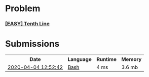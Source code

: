 <h1>Problem</h1>
<h3><a href="https://leetcode.com/problems/tenth-line/description/">[EASY] Tenth Line</a></h3>

<h1>Submissions</h1>
<table>
<tr>
<th>Date</th> <th>Language</th> <th>Runtime</th> <th>Memory</th>
</tr>
<tr>
<td> <a href="https://leetcode.com/submissions/detail/319527019/"> 2020-04-04 12:52:42 </a> </td>
<td> <a href="./0195.%20Tenth%20Line.sh"> Bash </a> </td>
<td> 4 ms </td>
<td> 3.6 mb </td>
</tr>
</table>